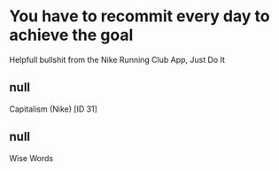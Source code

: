 # You have to recommit every day to achieve the goal

Helpfull bullshit from the Nike Running Club App, Just Do It

## null

Capitalism (Nike) [ID 31]

## null

Wise Words

